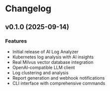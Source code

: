 # Changelog

<!--next-version-placeholder-->

## v0.1.0 (2025-09-14)

### Features

- Initial release of AI Log Analyzer
- Kubernetes log analysis with AI insights
- Real Milvus vector database integration
- OpenAI-compatible LLM client
- Log clustering and analysis
- Report generation and webhook notifications
- CLI interface with comprehensive commands